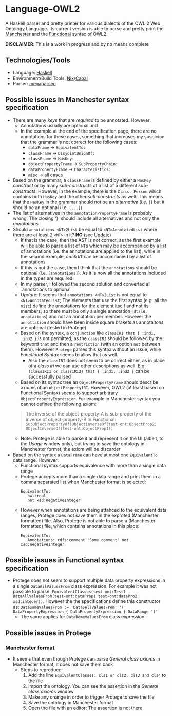 # Language-OWL2

A Haskell parser and pretty printer for various dialects of the OWL 2 Web Ontology Language.
Its current version is able to parse and pretty print the [Manchester](https://www.w3.org/TR/owl2-manchester-syntax) and the [Functional](https://www.w3.org/TR/owl2-syntax/) syntax of OWL2.

**DISCLAIMER**: This is a work in progress and by no means complete


## Technologies/Tools

- Language: [Haskell](https://www.haskell.org/)
- Environment/Build Tools: [Nix](https://nixos.org/nixpkgs/manual/#users-guide-to-the-haskell-infrastructure)/[Cabal](https://cabal.readthedocs.io/en/latest/)
- Parser: [megaparsec](http://hackage.haskell.org/package/megaparsec) 


## Possible issues in Manchester syntax specification

- There are many _keys_ that are *required* to be annotated. However:
  - Annotations usually are optional and
  - In the example at the end of the specification page, there are no annotations for these cases, something that increases my suspicion that the grammar is not correct for the following cases:
    - `dataFrame` -> `EquivalentTo:`
    - `classFrame` -> `DisjointUnionOf:`
    - `classFrame` -> `HasKey:`
    - `objectPropertyFrame` -> `SubPropertyChain:`
    - `dataPropertyFrame` -> `Characteristics:`
    - `misc` -> all cases
- Based on the grammar, a `classFrame` is defined by either a `HasKey` _construct_ or by many _sub-constructs_ of a list of 5 different _sub-constructs_. However, in the example, there is the `Class: Person` which contains both `HasKey` and the other _sub-constructs_ as well. This means that the `HasKey` in the grammar should not be an _alternative_ (i.e. `|`) but it should be an optional (i.e. `[...]`) 
- The list of alternatives in the `annotationPropertyFrame` is probably wrong: The closing '}' should include all alternatives and not only the _annotations_ 
- Should `annotations <NT>2List` be equal to `<NT>AnnotatedList` where there are at least 2 `<NT>` in it? **NO** (see [Update](#update1))
  - If that is the case, then the AST is not correct, as the first example will be able to parse a list of `NT`s which may be accompanied by a list of annotations (i.e. the annotations are applied to the list), while in the second example, *each* `NT` can be accompanied by a list of annotations
  - If this is not the case, then I think that the `annotations` should be optional (i.e. `[annotations]`). As it is now all the annotations included in the types are required!
  - In my parser, I followed the second solution and converted all `annotations to optional
  - <a name="update1"></a>*Update*: It seems that `annotations <NT>2List` is not equal to `<NT>AnnotatedList`; The elements that use the first syntax (e.g. all the `misc`) define the annotations for the element itself and not its members, so there must be only a single annotation list (i.e. `annotations`) and not an annotation per member. However the `annottation` should have been inside square brakets as annotaitons are optional (tested in Protege)
  - Based on the syntax, a `conjunction` like `classIRI that { :ind1, :ind2 }` is not permitted, as the `classIRI` should be followed by the keyword `that` and then a `restriction` (with an option `not` between them). However `Protege` parses this syntax without an issue, while _Functional Syntax_ seems to allow that as well.
    - Also the `classIRI` does not seem to be correct either, as in place of a _class iri_ we can use other descriptions as well. E.g. `(classIRI1 or classIRI2) that { :ind1, :ind2 }` can be successfully parsed 
  - Based on its syntax tree an `ObjectPropertyFrame` should describe axioms of an `objectPropertyIRI`. However, OWL2 (at least based on Functional Syntax) seems to support arbitrary `ObjectPropertyExpression`. For example in Manchester syntax you cannot defined the following axiom:
  > The inverse of the object-property-A is sub-property of the inverse of object-property-B
  > In Functional: `SubObjectPropertyOf(ObjectInverseOf(test-ont:ObjectProp2) ObjectInverseOf(test-ont:ObjectProp1))`
  - Note: Protege is able to parse it and represent it on the UI (albeit, to the _Usage_ window only), but trying to save the ontology in Manchester format, the axiom will be discarder
- Based on the syntax a `DataFrame` can have at most one `EquivalentTo` data range. However:
  - Functional syntax supports equivalence with more than a single data range
  - Protege accepts more than a single data range and print them in a comma separated list when Manchester format is selected:
    ```
    EquivalentTo:
       owl:real,
       not xsd:negativeInteger
    ``` 
  - However when annotations are being attahced to the equivalent data ranges, Protege does not save them in the exproted (Manchester formatted) file. Also, Protege is not able to parse a (Manchester formatted) file, which contains annotations in this place:
    ```
    EquivalentTo:
       Annotations: rdfs:comment "Some comment" not xsd:negativeInteger
    ``` 
  


## Possible issues in Functional syntax specification

- Protege does not seem to support multiple data property expressions in a single `DataAllValuesFrom` class expression. For example it was not possible to parse: `EquivalentClasses(test-ont:Test1 DataAllValuesFrom(test-ont:dataProp1 test-ont:dataPro2 xsd:integer))`. However the the specifications define this constructor as:
  `DataSomeValuesFrom := 'DataSAllValuesFrom' '(' DataPropertyExpression { DataPropertyExpression } DataRange ')'`
  - The same applies for `DataDomeValuesFrom` class expression

## Possible issues in Protege

### Manchester format

- It seems that even though Protege can parse _General class axioms_ in Manchester format, it does not save them back
  - Steps to reproduce:
    1. Add the line `EquivalentClasses: cls1 or cls2, cls3 and cls4` to the file
    2. Import the ontology. You can see the assertion in the _General class axioms_ window
    3. Make any change in order to trigger Protege to save the file
    4. Save the ontology in Manchester format
    5. Open the file with an editor; The assertion is not there
